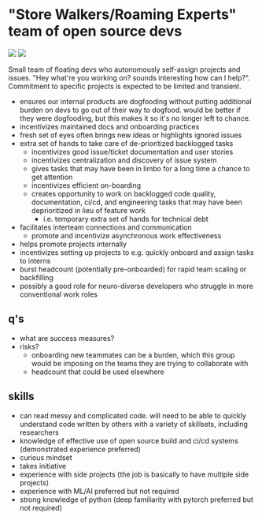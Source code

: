 # "Store Walkers/Roaming Experts" team of open source devs

![](https://img.shields.io/badge/tag-stability-lightgrey)
![](https://img.shields.io/badge/tag-experimental-lightgrey)

Small team of floating devs who autonomously self-assign projects and issues. "Hey what're you working on? sounds interesting how can I help?". 
Commitment to specific projects is expected to be limited and transient.

- ensures our internal products are dogfooding without putting additional burden on devs to go out of their way to dogfood. would be better if they were dogfooding, but this makes it so it's no longer left to chance. 
- incentivizes maintained docs and onboarding practices
- fresh set of eyes often brings new ideas or highlights ignored issues
- extra set of hands to take care of de-prioritized backlogged tasks
   - incentivizes good issue/ticket documentation and user stories
   - incentivizes centralization and discovery of issue system
   - gives tasks that may have been in limbo for a long time a chance to get attention
   - incentivizes efficient on-boarding
   - creates opportunity to work on backlogged code quality, documentation, ci/cd, and engineering tasks that may have been deprioritized in lieu of feature work
     - i.e. temporary extra set of hands for technical debt
- facilitates interteam connections and communication
  - promote and incentivize asynchronous work effectiveness
- helps promote projects internally
- incentivizes setting up projects to e.g. quickly onboard and assign tasks to interns
- burst headcount (potentially pre-onboarded) for rapid team scaling or backfilling 
- possibly a good role for neuro-diverse developers who struggle in more conventional work roles

## q's 

* what are success measures?
* risks?
  * onboarding new teammates can be a burden, which this group would be imposing on the teams they are trying to collaborate with
  * headcount that could be used elsewhere

## skills

* can read messy and complicated code. will need to be able to quickly understand code written by others with a variety of skillsets, including researchers
* knowledge of effective use of open source build and ci/cd systems (demonstrated experience preferred)
* curious mindset
* takes initiative
* experience with side projects (the job is basically to have multiple side projects)
* experience with ML/AI preferred but not required
* strong knowledge of python (deep familiarity with pytorch preferred but not required)

